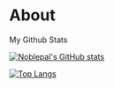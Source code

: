# About
My Github Stats

  [![Noblepal's GitHub stats](https://github-readme-stats.vercel.app/api?username=Noblepal)](https://github.com/Noblepal/github-readme-stats)

  [![Top Langs](https://github-readme-stats.vercel.app/api/top-langs/?username=Noblepal&layout=compact)](https://github.com/Noblepal/github-readme-stats&show_icons=true&count_private=true&line_height=33)







